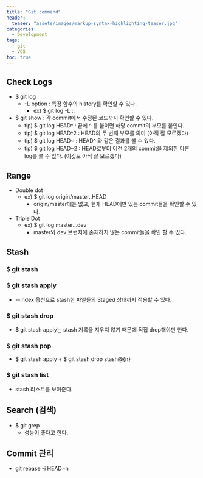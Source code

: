 ```yaml
---
title: "Git command"
header:
  teaser: "assets/images/markup-syntax-highlighting-teaser.jpg"
categories:
  - Development
tags:
  - git
  - VCS
toc: true
---
```


## Check Logs

  * $ git log
    * -L option : 특정 함수의 history를 확인할 수 있다. 
      * ex) $ git log -L :<function name>:<file name>
  * $ git show : 각 commit에서 수정된 코드까지 확인할 수 있다. 
    * tip) $ git log HEAD^  : 끝에 ^ 를 붙이면 해당 commit의 부모를 붙인다.
    * tip) $ git log HEAD^2 : HEAD의 두 번째 부모를 의미 (아직 잘 모르겠다)
    * tip) $ git log HEAD~  : HEAD^ 와 같은 결과를 볼 수 있다.
    * tip) $ git log HEAD~2 : HEAD로부터 이전 2개의 commit을 제외한 다른 log를 볼 수 있다. (이것도 아직 잘 모르겠다)

## Range

  * Double dot
    * ex) $ git log origin/master..HEAD
      * origin/master에는 없고, 현재 HEAD에만 있는 commit들을 확인할 수 있다.
  * Triple Dot
    * ex) $ git log master...dev
      * master와 dev 브런치에 존재하지 않는 commit들을 확인 할 수 있다.

## Stash

### $ git stash

### $ git stash apply

  * --index 옵션으로 stash한 파일들의 Staged 상태까지 적용할 수 있다.

### $ git stash drop

  * $ git stash apply는 stash 기록을 지우지 않기 때문에 직접 drop해야만 한다.

### $ git stash pop

  * $ git stash apply + $ git stash drop stash@{n}

### $ git stash list

  * stash 리스트를 보여준다.

## Search (검색)

  * $ git grep
    * 성능이 좋다고 한다.

## Commit 관리

  * git rebase -i HEAD~n

